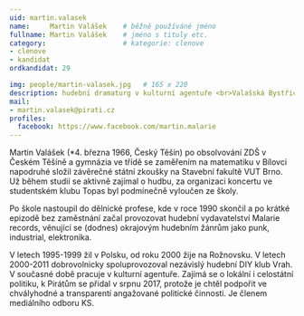```yaml
---
uid: martin.valasek
name:     Martin Valášek  	# běžně používáné jméno
fullname: Martin Valášek  	# jméno s tituly etc.
category:                   # kategorie: clenove
- clenove
- kandidat
ordkandidat: 29

img: people/martin-valasek.jpg   # 165 x 220
description: hudební dramaturg v kulturní agentuře <br>Valašská Bystřice # kratký popis, max 160 znaků
mail:
- martin.valasek@pirati.cz
profiles:
  facebook: https://www.facebook.com/martin.malarie
---
```


Martin Valášek (*4. března 1966, Český Těšín) po obsolvování ZDŠ v Českém Těšíně a gymnázia ve třídě se zaměřením na matematiku v Bílovci napodruhé složil závěrečné státní zkoušky na Stavební fakultě VUT Brno. Už během studií se aktivně zajímal o hudbu, za organizaci koncertu ve studentském klubu Topas byl podmínečně vyloučen ze školy.

Po škole nastoupil do dělnické profese, kde v roce 1990 skončil a po krátké epizodě bez zaměstnání začal provozovat hudební vydavatelství Malarie records, věnující se (dodnes) okrajovým hudebním žánrům jako punk, industrial, elektronika.

V letech 1995-1999 žil v Polsku, od roku 2000 žije na Rožnovsku. V letech 2000-2011 dobrovolnicky spoluprovozoval nezávislý hudební DIY klub Vrah. V současné době pracuje v kulturní agentuře. Zajímá se o lokální i celostátní politiku, k Pirátům se přidal v srpnu 2017, protože je chtěl podpořit ve chvályhodné a transparentí angažované politické činnosti. Je členem mediálního odboru KS.
